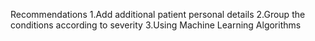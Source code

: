 Recommendations
1.Add additional patient personal details
2.Group the conditions according to severity
3.Using Machine Learning Algorithms
